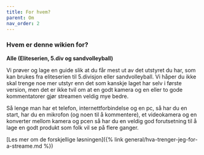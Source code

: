 ```yaml
---
title: For hvem?
parent: Om
nav_order: 2
---
```


### Hvem er denne wikien for?

**Alle \(Eliteserien, 5.div og sandvolleyball\)**

Vi prøver og lage en guide slik at du får mest ut av det utstyret du har, som kan brukes fra eliteserien til 5.divisjon eller sandvolleyball. Vi håper du ikke skal trenge noe mer utstyr enn det som kanskje laget har selv i første version, men det er ikke tvil om at en godt kamera og en eller to gode kommentatorer gjør  streamen veldig mye bedre.

Så lenge man har et telefon, internettforbindelse og en pc, så har du en start, har du en mikrofon \(og noen til å kommentere\), et videokamera og en konverter mellom kamera og pcen så har du en veldig god forutsetning til å lage en godt produkt som folk vil se på flere ganger.

[Les mer om de forskjellige løsningen]({% link general/hva-trenger-jeg-for-a-streame.md %})
